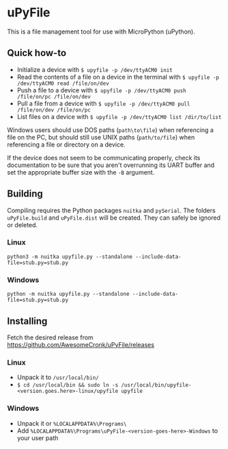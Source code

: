 # uPyFile

This is a file management tool for use with MicroPython (uPython).

## Quick how-to

* Initialize a device with `$ upyfile -p /dev/ttyACM0 init`
* Read the contents of a file on a device in the terminal with `$ upyfile -p /dev/ttyACM0 read /file/on/dev`
* Push a file to a device with `$ upyfile -p /dev/ttyACM0 push /file/on/pc /file/on/dev`
* Pull a file from a device with `$ upyfile -p /dev/ttyACM0 pull /file/on/dev /file/on/pc`
* List files on a device with `$ upyfile -p /dev/ttyACM0 list /dir/to/list`

Windows users should use DOS paths (`path\to\file`) when referencing a file on the PC, but should still use UNIX paths (`path/to/file`) when referencing a file or directory on a device.

If the device does not seem to be communicating properly, check its documentation to be sure that you aren't overrunning its UART buffer and set the appropriate buffer size with the `-B` argument.

## Building

Compiling requires the Python packages `nuitka` and `pySerial`. The folders `uPyFile.build` and `uPyFile.dist` will be created. They can safely be ignored or deleted.

### Linux

```shell
python3 -m nuitka upyfile.py --standalone --include-data-file=stub.py=stub.py
```

### Windows

```shell
python -m nuitka upyfile.py --standalone --include-data-file=stub.py=stub.py
```

## Installing

Fetch the desired release from https://github.com/AwesomeCronk/uPyFile/releases

### Linux

* Unpack it to `/usr/local/bin/`
* `$ cd /usr/local/bin && sudo ln -s /usr/local/bin/upyfile-<version.goes.here>-linux/upyfile upyfile`

### Windows

* Unpack it or `%LOCALAPPDATA%\Programs\`
* Add `%LOCALAPPDATA%\Programs\uPyFile-<version-goes-here>-Windows` to your user path
